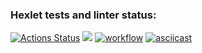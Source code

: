 ### Hexlet tests and linter status:
[![Actions Status](https://github.com/shakshin-01/frontend-project-lvl1/workflows/hexlet-check/badge.svg)](https://github.com/shakshin-01/frontend-project-lvl1/actions)
<a href="https://codeclimate.com/github/codeclimate/codeclimate/maintainability"><img src="https://api.codeclimate.com/v1/badges/a99a88d28ad37a79dbf6/maintainability" /></a>
[![workflow](https://github.com/shakshin-01/frontend-project-lvl1/actions/workflows/node.js.yml/badge.svg)](https://github.com/shakshin-01/frontend-project-lvl1/actions/workflows/node.js.yml)
[![asciicast](https://asciinema.org/a/cBqzNfsaAtvKZOt9e7WzX2jUK.svg)](https://asciinema.org/a/cBqzNfsaAtvKZOt9e7WzX2jUK)
